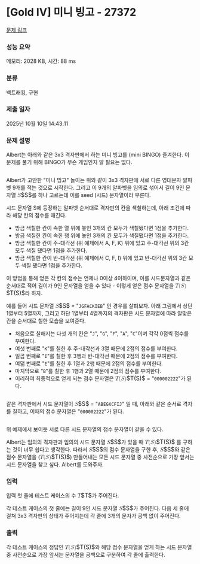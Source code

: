 # [Gold IV] 미니 빙고 - 27372 

[문제 링크](https://www.acmicpc.net/problem/27372) 

### 성능 요약

메모리: 2028 KB, 시간: 88 ms

### 분류

백트래킹, 구현

### 제출 일자

2025년 10월 10일 14:43:11

### 문제 설명

<p>Albert는 아래와 같은 3x3 격자판에서 하는 미니 빙고를 (mini BINGO) 즐겨한다. 이 문제를 풀기 위해 BINGO가 무슨 게임인지 알 필요는 없다.</p>

<p style="text-align: center;"><img alt="" src="https://upload.acmicpc.net/b999f7f2-3d41-42af-8ab3-a8a7563135a9/-/preview/"></p>

<p>Albert가 고안한 "미니 빙고" 놀이는 위와 같이 3x3 격자판에 서로 다른 영대문자 알파벳 9개를 적는 것으로 시작한다. 그리고 이 9개의 알파벳을 임의로 섞어서 길이 9인 문자열 <mjx-container class="MathJax" jax="CHTML" style="font-size: 109%; position: relative;"><mjx-math class="MJX-TEX" aria-hidden="true"><mjx-mi class="mjx-i"><mjx-c class="mjx-c1D446 TEX-I"></mjx-c></mjx-mi></mjx-math><mjx-assistive-mml unselectable="on" display="inline"><math xmlns="http://www.w3.org/1998/Math/MathML"><mi>S</mi></math></mjx-assistive-mml><span aria-hidden="true" class="no-mathjax mjx-copytext">$S$</span></mjx-container>를 하나 고르는데 이를 seed (시드) 문자열이라 부른다.</p>

<p>시드 문자열 S에 등장하는 알파벳 순서대로 격자판의 칸을 색칠하는데, 아래 조건에 따라 해당 칸의 점수를 매긴다.</p>

<ul>
	<li>방금 색칠한 칸이 속한 열 위에 놓인 3개의 칸 모두가 색칠됐다면 1점을 추가한다.</li>
	<li>방금 색칠한 칸이 속한 행 위에 놓인 3개의 칸 모두가 색칠됐다면 1점을 추가한다.</li>
	<li>방금 색칠한 칸이 주-대각선 (위 예제에서 A, F, K) 위에 있고 주-대각선 위의 3칸 모두 색칠 됐다면 1점을 추가한다.</li>
	<li>방금 색칠한 칸이 반-대각선 (위 예제에서 C, F, I) 위에 있고 반-대각선 위의 3칸 모두 색칠 됐다면 1점을 추가한다.</li>
</ul>

<p>이 방법을 통해 얻은 각 칸의 점수는 언제나 0이상 4이하이며, 이를 시드문자열과 같은 순서대로 적어 길이가 9인 문자열을 얻을 수 있다 - 이렇게 얻은 점수 문자열을 <mjx-container class="MathJax" jax="CHTML" style="font-size: 109%; position: relative;"><mjx-math class="MJX-TEX" aria-hidden="true"><mjx-mi class="mjx-i"><mjx-c class="mjx-c1D447 TEX-I"></mjx-c></mjx-mi><mjx-mo class="mjx-n"><mjx-c class="mjx-c28"></mjx-c></mjx-mo><mjx-mi class="mjx-i"><mjx-c class="mjx-c1D446 TEX-I"></mjx-c></mjx-mi><mjx-mo class="mjx-n"><mjx-c class="mjx-c29"></mjx-c></mjx-mo></mjx-math><mjx-assistive-mml unselectable="on" display="inline"><math xmlns="http://www.w3.org/1998/Math/MathML"><mi>T</mi><mo stretchy="false">(</mo><mi>S</mi><mo stretchy="false">)</mo></math></mjx-assistive-mml><span aria-hidden="true" class="no-mathjax mjx-copytext">$T(S)$</span></mjx-container>라 하자.</p>

<p>예를 들어 시드 문자열 <mjx-container class="MathJax" jax="CHTML" style="font-size: 109%; position: relative;"><mjx-math class="MJX-TEX" aria-hidden="true"><mjx-mi class="mjx-i"><mjx-c class="mjx-c1D446 TEX-I"></mjx-c></mjx-mi></mjx-math><mjx-assistive-mml unselectable="on" display="inline"><math xmlns="http://www.w3.org/1998/Math/MathML"><mi>S</mi></math></mjx-assistive-mml><span aria-hidden="true" class="no-mathjax mjx-copytext">$S$</span></mjx-container> = "<code>JGFACKIEB</code>" 인 경우를 살펴보자. 아래 그림에서 상단 1열부터 5열까지, 그리고 하단 1열부터 4열까지의 격자판은 시드 문자열에 따라 알맞은 칸을 순서대로 칠한 모습을 보여준다.</p>

<ul>
	<li>처음으로 칠해지는 다섯 개의 칸은 "<code>J</code>", "<code>G</code>", "<code>F</code>", "<code>A</code>", "<code>C</code>"이며 각각 0점씩 점수를 부여한다.</li>
	<li>여섯 번째로 "<code>K</code>"를 칠한 후 주-대각선과 3열 때문에 2점의 점수를 부여한다.</li>
	<li>일곱 번째로 "<code>I</code>"를 칠한 후 3행과 반-대각선 때문에 2점의 점수를 부여한다.</li>
	<li>여덟 번째로 "<code>E</code>"를 칠한 후 1열과 2행 때문에 2점의 점수를 부여한다.</li>
	<li>마지막으로 "<code>B</code>"를 칠한 후 1행과 2열 때문에 2점의 점수를 부여한다.</li>
	<li>이리하여 최종적으로 얻게 되는 점수 문자열은 <mjx-container class="MathJax" jax="CHTML" style="font-size: 109%; position: relative;"><mjx-math class="MJX-TEX" aria-hidden="true"><mjx-mi class="mjx-i"><mjx-c class="mjx-c1D447 TEX-I"></mjx-c></mjx-mi><mjx-mo class="mjx-n"><mjx-c class="mjx-c28"></mjx-c></mjx-mo><mjx-mi class="mjx-i"><mjx-c class="mjx-c1D446 TEX-I"></mjx-c></mjx-mi><mjx-mo class="mjx-n"><mjx-c class="mjx-c29"></mjx-c></mjx-mo></mjx-math><mjx-assistive-mml unselectable="on" display="inline"><math xmlns="http://www.w3.org/1998/Math/MathML"><mi>T</mi><mo stretchy="false">(</mo><mi>S</mi><mo stretchy="false">)</mo></math></mjx-assistive-mml><span aria-hidden="true" class="no-mathjax mjx-copytext">$T(S)$</span></mjx-container> = "<code>000002222</code>"가 된다.</li>
</ul>

<p style="text-align: center;"><img alt="" src="https://upload.acmicpc.net/8854d6db-c321-47aa-9390-0b4b8086fe4e/-/preview/"></p>

<p>같은 격자판에서 시드 문자열이 <mjx-container class="MathJax" jax="CHTML" style="font-size: 109%; position: relative;"><mjx-math class="MJX-TEX" aria-hidden="true"><mjx-mi class="mjx-i"><mjx-c class="mjx-c1D446 TEX-I"></mjx-c></mjx-mi></mjx-math><mjx-assistive-mml unselectable="on" display="inline"><math xmlns="http://www.w3.org/1998/Math/MathML"><mi>S</mi></math></mjx-assistive-mml><span aria-hidden="true" class="no-mathjax mjx-copytext">$S$</span></mjx-container> = "<code>ABEGKCFIJ</code>" 일 때, 아래와 같은 순서로 격자를 칠하고, 이때의 점수 문자열은 "<code>000002222</code>"가 된다.</p>

<p style="text-align: center;"><img alt="" src="https://upload.acmicpc.net/5527201e-3a8f-43e6-981e-18641434699a/-/preview/"></p>

<p>위 예제에서 보이듯 서로 다른 시드 문자열의 점수 문자열이 같을 수 있다.</p>

<p>Albert는 임의의 격자판과 임의의 시드 문자열 <mjx-container class="MathJax" jax="CHTML" style="font-size: 109%; position: relative;"><mjx-math class="MJX-TEX" aria-hidden="true"><mjx-mi class="mjx-i"><mjx-c class="mjx-c1D446 TEX-I"></mjx-c></mjx-mi></mjx-math><mjx-assistive-mml unselectable="on" display="inline"><math xmlns="http://www.w3.org/1998/Math/MathML"><mi>S</mi></math></mjx-assistive-mml><span aria-hidden="true" class="no-mathjax mjx-copytext">$S$</span></mjx-container>가 있을 때 <mjx-container class="MathJax" jax="CHTML" style="font-size: 109%; position: relative;"><mjx-math class="MJX-TEX" aria-hidden="true"><mjx-mi class="mjx-i"><mjx-c class="mjx-c1D447 TEX-I"></mjx-c></mjx-mi><mjx-mo class="mjx-n"><mjx-c class="mjx-c28"></mjx-c></mjx-mo><mjx-mi class="mjx-i"><mjx-c class="mjx-c1D446 TEX-I"></mjx-c></mjx-mi><mjx-mo class="mjx-n"><mjx-c class="mjx-c29"></mjx-c></mjx-mo></mjx-math><mjx-assistive-mml unselectable="on" display="inline"><math xmlns="http://www.w3.org/1998/Math/MathML"><mi>T</mi><mo stretchy="false">(</mo><mi>S</mi><mo stretchy="false">)</mo></math></mjx-assistive-mml><span aria-hidden="true" class="no-mathjax mjx-copytext">$T(S)$</span></mjx-container> 를 구하는 것이 너무 쉽다고 생각한다. 따라서 <mjx-container class="MathJax" jax="CHTML" style="font-size: 109%; position: relative;"><mjx-math class="MJX-TEX" aria-hidden="true"><mjx-mi class="mjx-i"><mjx-c class="mjx-c1D446 TEX-I"></mjx-c></mjx-mi></mjx-math><mjx-assistive-mml unselectable="on" display="inline"><math xmlns="http://www.w3.org/1998/Math/MathML"><mi>S</mi></math></mjx-assistive-mml><span aria-hidden="true" class="no-mathjax mjx-copytext">$S$</span></mjx-container>의 점수 문자열을 구한 후, <mjx-container class="MathJax" jax="CHTML" style="font-size: 109%; position: relative;"><mjx-math class="MJX-TEX" aria-hidden="true"><mjx-mi class="mjx-i"><mjx-c class="mjx-c1D446 TEX-I"></mjx-c></mjx-mi></mjx-math><mjx-assistive-mml unselectable="on" display="inline"><math xmlns="http://www.w3.org/1998/Math/MathML"><mi>S</mi></math></mjx-assistive-mml><span aria-hidden="true" class="no-mathjax mjx-copytext">$S$</span></mjx-container>와 같은 점수 문자열을 (<mjx-container class="MathJax" jax="CHTML" style="font-size: 109%; position: relative;"><mjx-math class="MJX-TEX" aria-hidden="true"><mjx-mi class="mjx-i"><mjx-c class="mjx-c1D447 TEX-I"></mjx-c></mjx-mi><mjx-mo class="mjx-n"><mjx-c class="mjx-c28"></mjx-c></mjx-mo><mjx-mi class="mjx-i"><mjx-c class="mjx-c1D446 TEX-I"></mjx-c></mjx-mi><mjx-mo class="mjx-n"><mjx-c class="mjx-c29"></mjx-c></mjx-mo></mjx-math><mjx-assistive-mml unselectable="on" display="inline"><math xmlns="http://www.w3.org/1998/Math/MathML"><mi>T</mi><mo stretchy="false">(</mo><mi>S</mi><mo stretchy="false">)</mo></math></mjx-assistive-mml><span aria-hidden="true" class="no-mathjax mjx-copytext">$T(S)$</span></mjx-container>) 만들어내는 모든 시드 문자열 중 사전순으로 가장 앞서는 시드 문자열을 찾고 싶다. Albert를 도와주자.</p>

### 입력 

 <p>입력 첫 줄에 테스트 케이스의 수 <mjx-container class="MathJax" jax="CHTML" style="font-size: 109%; position: relative;"><mjx-math class="MJX-TEX" aria-hidden="true"><mjx-mi class="mjx-i"><mjx-c class="mjx-c1D447 TEX-I"></mjx-c></mjx-mi></mjx-math><mjx-assistive-mml unselectable="on" display="inline"><math xmlns="http://www.w3.org/1998/Math/MathML"><mi>T</mi></math></mjx-assistive-mml><span aria-hidden="true" class="no-mathjax mjx-copytext">$T$</span></mjx-container>가 주어진다.</p>

<p>각 테스트 케이스의 첫 줄에는 길이 9인 시드 문자열 <mjx-container class="MathJax" jax="CHTML" style="font-size: 109%; position: relative;"><mjx-math class="MJX-TEX" aria-hidden="true"><mjx-mi class="mjx-i"><mjx-c class="mjx-c1D446 TEX-I"></mjx-c></mjx-mi></mjx-math><mjx-assistive-mml unselectable="on" display="inline"><math xmlns="http://www.w3.org/1998/Math/MathML"><mi>S</mi></math></mjx-assistive-mml><span aria-hidden="true" class="no-mathjax mjx-copytext">$S$</span></mjx-container>가 주어진다. 다음 세 줄에 걸쳐 3x3 격자판의 상태가 주어지는데 각 줄에 3개의 문자가 공백 없이 주어진다.</p>

### 출력 

 <p>각 테스트 케이스의 정답인 <mjx-container class="MathJax" jax="CHTML" style="font-size: 109%; position: relative;"><mjx-math class="MJX-TEX" aria-hidden="true"><mjx-mi class="mjx-i"><mjx-c class="mjx-c1D447 TEX-I"></mjx-c></mjx-mi><mjx-mo class="mjx-n"><mjx-c class="mjx-c28"></mjx-c></mjx-mo><mjx-mi class="mjx-i"><mjx-c class="mjx-c1D446 TEX-I"></mjx-c></mjx-mi><mjx-mo class="mjx-n"><mjx-c class="mjx-c29"></mjx-c></mjx-mo></mjx-math><mjx-assistive-mml unselectable="on" display="inline"><math xmlns="http://www.w3.org/1998/Math/MathML"><mi>T</mi><mo stretchy="false">(</mo><mi>S</mi><mo stretchy="false">)</mo></math></mjx-assistive-mml><span aria-hidden="true" class="no-mathjax mjx-copytext">$T(S)$</span></mjx-container>와 해당 점수 문자열을 얻게 하는 시드 문자열 중 사전순으로 가장 앞서는 문자열을 공백으로 구분하여 각 줄에 출력한다.</p>

